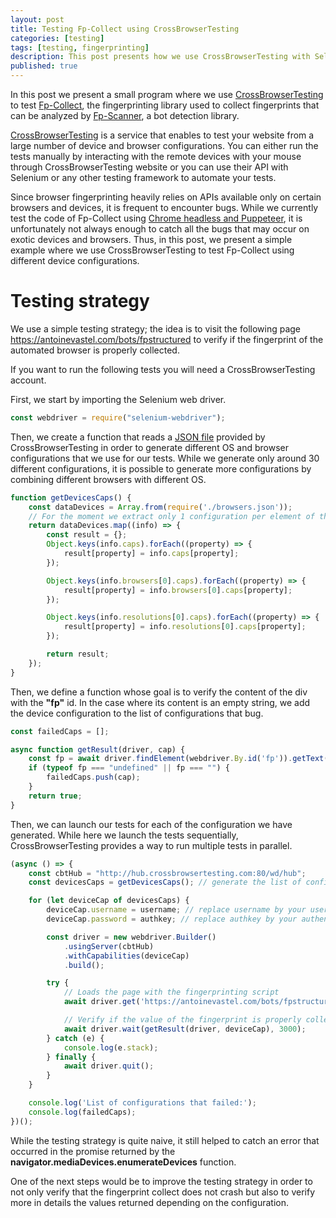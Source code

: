 ```yaml
---
layout: post
title: Testing Fp-Collect using CrossBrowserTesting
categories: [testing]
tags: [testing, fingerprinting]
description: This post presents how we use CrossBrowserTesting with Selenium in order to test the Fp-Collect fingerprinting library on different operating systems and browsers.
published: true
---
```


In this post we present a small program where we use
<a href="https://crossbrowsertesting.com/">CrossBrowserTesting</a> to
test <a href="https://github.com/antoinevastel/fp-collect">Fp-Collect</a>,
the fingerprinting library used to collect fingerprints
that can be analyzed by <a href="https://github.com/antoinevastel/fpscanner">Fp-Scanner</a>,
a bot detection library.

<a href="https://crossbrowsertesting.com/">CrossBrowserTesting</a> is a
service that enables to test your website from
a large number of device and browser configurations.
You can either run the tests manually by interacting with the remote
devices with your mouse through CrossBrowserTesting website
or you can use their API with Selenium or any other testing framework to
automate your tests.

Since browser fingerprinting heavily relies on APIs available only on
certain browsers and devices, it is frequent to encounter bugs.
While we currently test the code of Fp-Collect using <a href="https://github.com/antoinevastel/fp-collect/blob/master/test/test.js">Chrome headless and
Puppeteer</a>, it is unfortunately not always enough to catch all the bugs that
may occur on exotic devices and browsers.
Thus, in this post, we present a simple example where we use
 CrossBrowserTesting to test Fp-Collect using different device configurations.

# Testing strategy

We use a simple testing strategy; the idea is to visit the following page <a href="https://antoinevastel.com/bots/fpstructured">https://antoinevastel.com/bots/fpstructured</a>
to verify if the fingerprint of the automated browser is properly collected.

If you want to run the following tests you will need a CrossBrowserTesting account.

First, we start by importing the Selenium web driver.

```javascript
const webdriver = require("selenium-webdriver");
```

Then, we create a function that reads a <a href="/assets/data/browsers.json">JSON file</a> provided by CrossBrowserTesting
in order to generate different OS and browser configurations that we
use for our tests.
While we generate only around 30 different configurations,
it is possible to generate more configurations by combining different browsers
with different OS.

```javascript
function getDevicesCaps() {
    const dataDevices = Array.from(require('./browsers.json'));
    // For the moment we extract only 1 configuration per element of the array
    return dataDevices.map((info) => {
        const result = {};
        Object.keys(info.caps).forEach((property) => {
            result[property] = info.caps[property];
        });

        Object.keys(info.browsers[0].caps).forEach((property) => {
            result[property] = info.browsers[0].caps[property];
        });

        Object.keys(info.resolutions[0].caps).forEach((property) => {
            result[property] = info.resolutions[0].caps[property];
        });

        return result;
    });
}
```

Then, we define a function whose goal is to verify the content of the
div with the **"fp"** id.
In the case where its content is an empty string, we add the device
configuration to the list of configurations that bug.

```javascript
const failedCaps = [];

async function getResult(driver, cap) {
    const fp = await driver.findElement(webdriver.By.id('fp')).getText();
    if (typeof fp === "undefined" || fp === "") {
        failedCaps.push(cap);
    }
    return true;
}
```

Then, we can launch our tests for each of the configuration we have generated.
While here we launch the tests sequentially, CrossBrowserTesting provides a
way to run multiple tests in parallel.
```javascript
(async () => {
    const cbtHub = "http://hub.crossbrowsertesting.com:80/wd/hub";
    const devicesCaps = getDevicesCaps(); // generate the list of configurations

    for (let deviceCap of devicesCaps) {
        deviceCap.username = username; // replace username by your username
        deviceCap.password = authkey; // replace authkey by your authentication key

        const driver = new webdriver.Builder()
            .usingServer(cbtHub)
            .withCapabilities(deviceCap)
            .build();

        try {
            // Loads the page with the fingerprinting script
            await driver.get('https://antoinevastel.com/bots/fpstructured');

            // Verify if the value of the fingerprint is properly collected
            await driver.wait(getResult(driver, deviceCap), 3000);
        } catch (e) {
            console.log(e.stack);
        } finally {
            await driver.quit();
        }
    }

    console.log('List of configurations that failed:');
    console.log(failedCaps);
})();

```

While the testing strategy is quite naive, it still helped to catch an error that occurred in the promise returned by
the **navigator.mediaDevices.enumerateDevices** function.

One of the next steps would be to improve the testing strategy
in order to not only verify that the fingerprint collect does not crash but
also to verify more in details the values returned depending
on the configuration.